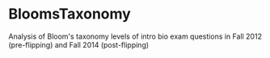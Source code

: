 # BloomsTaxonomy
Analysis of Bloom's taxonomy levels of intro bio exam questions in Fall 2012 (pre-flipping) and Fall 2014 (post-flipping)
